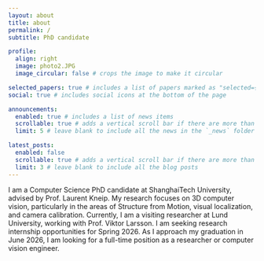 ```yaml
---
layout: about
title: about
permalink: /
subtitle: PhD candidate

profile:
  align: right
  image: photo2.JPG
  image_circular: false # crops the image to make it circular

selected_papers: true # includes a list of papers marked as "selected={true}"
social: true # includes social icons at the bottom of the page

announcements:
  enabled: true # includes a list of news items
  scrollable: true # adds a vertical scroll bar if there are more than 3 news items
  limit: 5 # leave blank to include all the news in the `_news` folder

latest_posts:
  enabled: false
  scrollable: true # adds a vertical scroll bar if there are more than 3 new posts items
  limit: 3 # leave blank to include all the blog posts
---
```

I am a Computer Science PhD candidate at ShanghaiTech University, advised by Prof. Laurent Kneip. 
My research focuses on 3D computer vision, particularly in the areas of Structure from Motion, visual localization, and camera calibration.
Currently, I am a visiting researcher at Lund University, working with Prof. Viktor Larsson.
I am seeking research internship opportunities for Spring 2026.
As I approach my graduation in June 2026, I am looking for a full-time position as a researcher or computer vision engineer.
